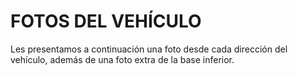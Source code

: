 # **FOTOS DEL VEHÍCULO**

Les presentamos a continuación una foto desde cada dirección del vehículo, además de una foto extra de la base inferior.